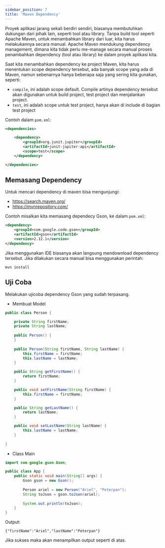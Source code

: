 ```yaml
---
sidebar_position: 7
title: 'Maven Dependency'
---
```


Proyek  aplikasi jarang sekali berdiri sendiri, biasanya membutuhkan dukungan dari pihak lain, seperti tool atau library. Tanpa build tool seperti Apache Maven, untuk menambahkan library dari luar, kita harus melakukannya secara manual. Apache Maven mendukung dependency management, dimana kita tidak perlu me-manage secara manual proses penambahkan dependency (tool atau library) ke dalam proyek aplikasi kita.

Saat kita menambahkan dependency ke project Maven, kita harus menentukan scope dependency tersebut, ada banyak scope yang ada di Maven, namun sebenarnya hanya beberapa saja yang sering kita gunakan, seperti:
* `compile`, ini adalah  scope default. Compile artinya dependency tersebut akan digunakan untuk build project, test project dan menjalankan project.
* `test`, ini adalah scope untuk test project, hanya akan di include di bagian test project

Contoh dalam `pom.xml`:

```xml
<dependencies>

    <dependency>
        <groupId>org.junit.jupiter</groupId>
        <artifactId>junit-jupiter-api</artifactId>
        <scope>test</scope>
    </dependency>

</dependencies>
```

## Memasang Dependency

Untuk mencari dependency di maven bisa mengunjungi:

* https://search.maven.org/
* https://mvnrepository.com/

Contoh misalkan kita memasang dependecy Gson, ke dalam `pom.xml`:

```xml
<dependency>
    <groupId>com.google.code.gson</groupId>
    <artifactId>gson</artifactId>
    <version>2.12.1</version>
</dependency>
```

Jika menggunakan IDE biasanya akan langsung mendownload dependency tersebut. Jika dilakukan secara manual bisa menggunakan perintah:

```
mvn install
```

## Uji Coba

Melakukan ujicoba dependency Gson yang sudah terpasang.

* Membuat Model

```java
public class Person {

	private String firstName;
	private String lastName;
	
	public Person() {
	}
	
	public Person(String firstName, String lastName) {
		this.firstName = firstName;
		this.lastName = lastName;
	}

	public String getFirstName() {
		return firstName;
	}

	public void setFirstName(String firstName) {
		this.firstName = firstName;
	}

	public String getLastName() {
		return lastName;
	}

	public void setLastName(String lastName) {
		this.lastName = lastName;
	}
	
}
```

* Class Main

```java
import com.google.gson.Gson;

public class App {
    public static void main(String[] args) {
        Gson gson = new Gson();
        
        Person ariel = new Person("Ariel", "Peterpan");
        String toJson = gson.toJson(ariel);
        
        System.out.println(toJson);
    }
}
```

Output:

```
{"firstName":"Ariel","lastName":"Peterpan"}
```

Jika sukses maka akan menampilkan output seperti di atas.